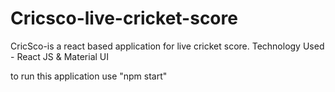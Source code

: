 # Cricsco-live-cricket-score
CricSco-is a react based application for live cricket score.
Technology Used -  React JS & Material UI

to run this application use "npm start"
